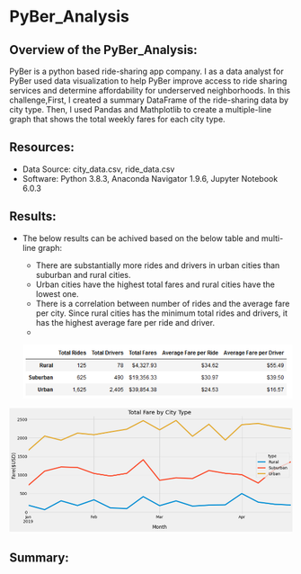 # PyBer_Analysis

## Overview of the PyBer_Analysis:

 PyBer is a python based ride-sharing app company. I as a data analyst for PyBer used data visualization to help PyBer improve access to ride sharing services and determine        affordability for underserved neighborhoods. 
In this challenge,First, I created a summary DataFrame of the ride-sharing data by city type. Then, I used Pandas and Mathplotlib to create a multiple-line graph that shows the total weekly fares for each city type.

## Resources:

  - Data Source: city_data.csv, ride_data.csv
  - Software: Python 3.8.3, Anaconda Navigator 1.9.6, Jupyter Notebook 6.0.3

## Results:

 - The below results can be achived based on the below table and multi-line graph: 
 
    - There are substantially more rides and drivers in urban cities than suburban and rural cities.
    - Urban cities have the highest total fares and rural cities have the lowest one.
    - There is a correlation between number of rides and the average fare per city. Since rural cities has the minimum total rides and drivers, it has the highest average fare per ride and driver.
    - 
    ![](https://github.com/Nazanin-hub/PyBer_Analysis/blob/main/pyber_summary_df.png)

![](https://github.com/Nazanin-hub/PyBer_Analysis/blob/main/Total%20_Fare%20_by%20_City%20_Type.png)

## Summary:

